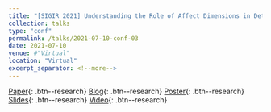 ```yaml
---
title: "[SIGIR 2021] Understanding the Role of Affect Dimensions in Detecting Emotions from Tweets: A Multi-task Approach"
collection: talks
type: "conf"
permalink: /talks/2021-07-10-conf-03
date: 2021-07-10
venue: #"Virtual"
location: "Virtual"
excerpt_separator: <!--more-->
---
```


<!--more-->
[Paper](/files/pdf/research/c04.pdf){: .btn--research} [Blog](/posts/2021/07-c04-sigir21){: .btn--research} [Poster](/files/pdf/research/VADEC_SIGIR2021_Poster.pdf){: .btn--research} [Slides](https://docs.google.com/presentation/d/e/2PACX-1vQpnzCkBpsfsG5ah-KKegGFc90IwTHZiLkzB76kUXlrmrz7m-6JnWl3-uTfoFs-LsNVbmPE2JqAXdHT/pub?start=false&loop=false&delayms=3000){: .btn--research} [Video](https://files.atypon.com/acm/a419079f7fed8d5a4e1e8cf5553b7139){: .btn--research}

